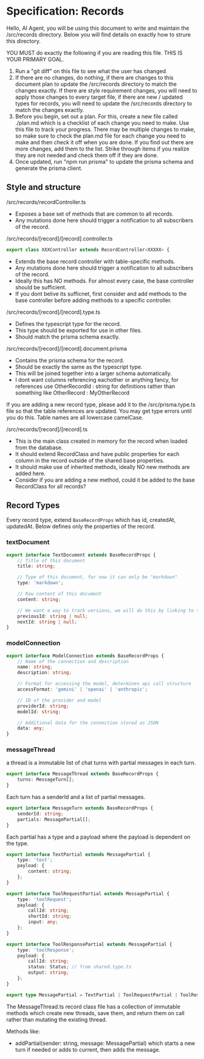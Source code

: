 # Specification: Records

Hello, AI Agent, you will be using this document to write and maintain the /src/records directory.
Below you will find details on exactly how to strure this directory.

YOU MUST do exactly the following if you are reading this file. THIS IS YOUR PRIMARY GOAL.

1. Run a "git diff" on this file to see what the user has changed
2. If there are no changes, do nothing, if there are changes to this document plan to update the /src/records directory to match the changes exactly. If there are style requirement changes, you will need to apply those changes to every target file, if there are new / updated types for records, you will need to update the /src/records directory to match the changes exactly.
3. Before you begin, set out a plan. For this, create a new file called ./plan.md which is a checklist of each change you need to make. Use this file to track your progress. There may be multiple changes to make, so make sure to check the plan.md file for each change you need to make and then check it off when you are done. If you find out there are more changes, add them to the list. Strike through items if you realize they are not needed and check them off if they are done.
4. Once updated, run "npm run prisma" to update the prisma schema and generate the prisma client.

## Style and structure

/src/records/recordController.ts

-   Exposes a base set of methods that are common to all records.
-   Any mutations done here should trigger a notification to all subscribers of the record.

/src/records/[record]/[record].controller.ts

```ts
export class XXXController extends RecordController<XXXXX> {
```

-   Extends the base record controller with table-specific methods.
-   Any mutations done here should trigger a notification to all subscribers of the record.
-   Ideally this has NO methods. For almost every case, the base controller should be sufficient.
-   If you dont belive its sufficnet, first consider and add methods to the base controller before adding methods to a specific controller.

/src/records/[record]/[record].type.ts

-   Defines the typescript type for the record.
-   This type should be exported for use in other files.
-   Should match the prisma schema exactly.

/src/records/[record]/[record].document.prisma

-   Contains the prisma schema for the record.
-   Should be exactly the same as the typescript type.
-   This will be joined together into a larger schema automatically.
-   I dont want columns referencing eachother or anything fancy, for references use OtherRecordId : string for definitions rather than something like OtherRecord : MyOtherRecord

If you are adding a new record type, please add it to the /src/prisma.type.ts file so that the table references are updated. You may get type errors until you do this. Table names are all lowercase camelCase.

/src/records/[record]/[record].ts

-   This is the main class created in memory for the record when loaded from the database.
-   It should extend RecordClass<RecordType> and have public properties for each column in the record outside of the shared base properties.
-   It should make use of inherited methods, ideally NO new methods are added here.
-   Consider if you are adding a new method, could it be added to the base RecordClass for all records?

## Record Types

Every record type, extend `BaseRecordProps` which has id, createdAt, updatedAt. Below defines only the properties of the record.

### textDocument

```ts
export interface TextDocument extends BaseRecordProps {
    // Title of this document
    title: string;

    // Type of this document, for now it can only be "markdown"
    type: 'markdown';

    // Raw content of this document
    content: string;

    // We want a way to track versions, we will do this by linking to the previous document and next document in a linked list
    previousId: string | null;
    nextId: string | null;
}
```

### modelConnection

```ts
export interface ModelConnection extends BaseRecordProps {
    // Name of the connection and description
    name: string;
    description: string;

    // Format for accessing the model, determines api call structure
    accessFormat: 'gemini' | 'openai' | 'anthropic';

    // ID of the provider and model
    providerId: string;
    modelId: string;

    // Additional data for the connection stored as JSON
    data: any;
}
```

### messageThread

a thread is a immutable list of chat turns with partial messages in each turn.

```ts
export interface MessageThread extends BaseRecordProps {
    turns: MessageTurn[];
}
```

Each turn has a senderId and a list of partial messages.

```ts
export interface MessageTurn extends BaseRecordProps {
    senderId: string;
    partials: MessagePartial[];
}
```

Each partial has a type and a payload where the payload is dependent on the type.

```ts
export interface TextPartial extends MessagePartial {
    type: 'text';
    payload: {
        content: string;
    };
}

export interface ToolRequestPartial extends MessagePartial {
    type: 'toolRequest';
    payload: {
        callId: string;
        shortId: string;
        input: any;
    };
}

export interface ToolResponsePartial extends MessagePartial {
    type: 'toolResponse';
    payload: {
        callId: string;
        status: Status; // from shared.type.ts
        output: string;
    };
}

export type MessagePartial = TextPartial | ToolRequestPartial | ToolResponsePartial;
```

The MessageThread.ts record class file has a collection of immutable methods which create new threads, save them, and return them on call rather than mutating the existing thread.

Methods like:

-   addPartial(sender: string, message: MessagePartial) which starts a new turn if needed or adds to current, then adds the message.
